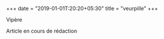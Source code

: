 +++
date = "2019-01-01T:20:20+05:30"
title = "veurpille"
+++

Vipère
<!--more-->
Article en cours de rédaction

>
